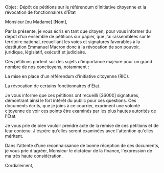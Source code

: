 Objet : Dépôt de pétitions sur le référendum d'initiative citoyenne et la révocation de fonctionnaires d'État

Monsieur [ou Madame] [Nom],

Par la présente, je vous écris en tant que citoyen, pour vous informer du dépôt d'un ensemble de pétitions sur papier, que j'ai rassemblées sur le territoire national, recueillant les voies et signatures favorables à la destitution Emmanuel Macron donc à la révocation de son pouvoir, juridique, législatif, exécutif et judiciaire.

Ces pétitions portent sur des sujets d'importance majeure pour un grand nombre de nos concitoyens, notamment :

La mise en place d'un référendum d'initiative citoyenne (RIC).

La révocation de certains fonctionnaires d'État.

Je vous informe que ces pétitions ont recueilli [36000] signatures, démontrant ainsi le fort intérêt du public pour ces questions. Ces documents écrits, que je joins à ce courrier, expriment une volonté citoyenne de voir ces points être examinés par les plus hautes autorités de l'État.

Je vous prie de bien vouloir prendre acte de la remise de ces pétitions et de leur contenu. J'espère qu'elles seront examinées avec l'attention qu'elles méritent.

Dans l'attente d'une reconnaissance de bonne réception de ces documents, je vous prie d'agréer, Monsieur le dictateur de la finance, l'expression de ma très haute considération.

Cordialement,